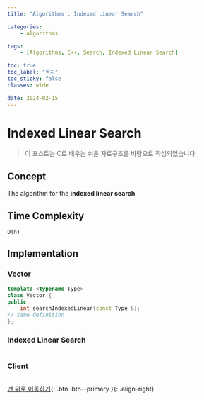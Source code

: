 ```yaml
---
title: "Algorithms : Indexed Linear Search"

categories:
    - algorithms

tags:
    - [Algorithms, C++, Search, Indexed Linear Search]

toc: true
toc_label: "목차"
toc_sticky: false
classes: wide

date: 2024-02-15
---
```


# Indexed Linear Search

> 이 포스트는 C로 배우는 쉬운 자료구조를 바탕으로 작성되었습니다.

## Concept
The algorithm for the **indexed linear search**


## Time Complexity
`O(n)`


## Implementation

### Vector
```c++
template <typename Type>
class Vector {
public:
    int searchIndexedLinear(const Type &);
// same definition
};
```

### Indexed Linear Search
```c++

```

### Client
```c++

```


[맨 위로 이동하기](#){: .btn .btn--primary }{: .align-right}